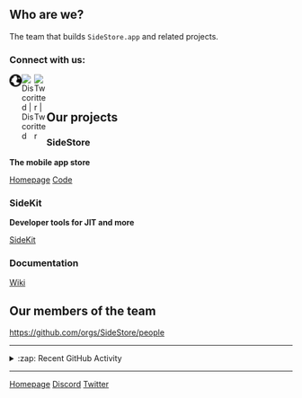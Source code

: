 <!-- 
Docs: How to use GitHub README and actions to auto-generate embedded content.
https://github.com/anuraghazra/github-readme-stats
https://www.youtube.com/watch?v=n6d4KHSKqGk
https://github.com/rahuldkjain/github-profile-readme-generator
 -->

## Who are we?

The team that builds `SideStore.app` and related projects.

### Connect with us:

<!--
[![Website](https://img.shields.io/website?label=sidestore.io&style=for-the-badge&url=https://sidestore.io)](https://sidestore.io)
[![Twitter Follow](https://img.shields.io/twitter/follow/sidestore_io?color=1DA1F2&logo=twitter&style=for-the-badge)](https://twitter.com/intent/follow?original_referer=https%3A%2F%2Fgithub.com%2Fsidestore&screen_name=sidestore)
[![GitHub Followers](https://img.shields.io/github/followers/sidestore?style=for-the-badge)]()
[![GitHub Sponsors](https://img.shields.io/github/sponsors/sidestore?style=for-the-badge
)]() 
-->

[<img align="left" alt="sidestore.io" width="22px" src="https://raw.githubusercontent.com/iconic/open-iconic/master/svg/globe.svg" />][website]
[<img align="left" alt="Discord | Discord" width="22px" src="https://cdn.jsdelivr.net/npm/simple-icons@v3/icons/discord.svg" />][discord]
[<img align="left" alt="Twitter | Twitter" width="22px" src="https://cdn.jsdelivr.net/npm/simple-icons@v3/icons/twitter.svg" />][twitter]

<br />
<br />

## Our projects

### SideStore

__The mobile app store__

[Homepage][website]
[Code][git.sidestore]

### SideKit

__Developer tools for JIT and more__

[SideKit][git.sidekit]

### Documentation

[Wiki][wiki]

## Our members of the team

https://github.com/orgs/SideStore/people

---

<details>
  <summary>:zap: Recent GitHub Activity</summary>

<!--START_SECTION:activity-->
1. 💪 Opened PR [#807](https://github.com/SideStore/SideStore/pull/807) in [SideStore/SideStore](https://github.com/SideStore/SideStore)
2. 🗣 Commented on [#52](https://github.com/SideStore/SideStore-Docs/issues/52) in [SideStore/SideStore-Docs](https://github.com/SideStore/SideStore-Docs)
3. 🗣 Commented on [#52](https://github.com/SideStore/SideStore-Docs/issues/52) in [SideStore/SideStore-Docs](https://github.com/SideStore/SideStore-Docs)
4. 💪 Opened PR [#52](https://github.com/SideStore/SideStore-Docs/pull/52) in [SideStore/SideStore-Docs](https://github.com/SideStore/SideStore-Docs)
5. 🗣 Commented on [#712](https://github.com/SideStore/SideStore/issues/712) in [SideStore/SideStore](https://github.com/SideStore/SideStore)
6. 🎉 Merged PR [#51](https://github.com/SideStore/SideStore-Docs/pull/51) in [SideStore/SideStore-Docs](https://github.com/SideStore/SideStore-Docs)
7. 💪 Opened PR [#51](https://github.com/SideStore/SideStore-Docs/pull/51) in [SideStore/SideStore-Docs](https://github.com/SideStore/SideStore-Docs)
8. 🗣 Commented on [#806](https://github.com/SideStore/SideStore/issues/806) in [SideStore/SideStore](https://github.com/SideStore/SideStore)
9. 🗣 Commented on [#806](https://github.com/SideStore/SideStore/issues/806) in [SideStore/SideStore](https://github.com/SideStore/SideStore)
10. 💪 Opened PR [#61](https://github.com/SideStore/sidestore.github.io/pull/61) in [SideStore/sidestore.github.io](https://github.com/SideStore/sidestore.github.io)
11. 🗣 Commented on [#806](https://github.com/SideStore/SideStore/issues/806) in [SideStore/SideStore](https://github.com/SideStore/SideStore)
12. 🎉 Merged PR [#4](https://github.com/SideStore/AltSign/pull/4) in [SideStore/AltSign](https://github.com/SideStore/AltSign)
13. 💪 Opened PR [#4](https://github.com/SideStore/AltSign/pull/4) in [SideStore/AltSign](https://github.com/SideStore/AltSign)
14. 🗣 Commented on [#732](https://github.com/SideStore/SideStore/issues/732) in [SideStore/SideStore](https://github.com/SideStore/SideStore)
15. 🗣 Commented on [#806](https://github.com/SideStore/SideStore/issues/806) in [SideStore/SideStore](https://github.com/SideStore/SideStore)
16. 🗣 Commented on [#806](https://github.com/SideStore/SideStore/issues/806) in [SideStore/SideStore](https://github.com/SideStore/SideStore)
17. 🗣 Commented on [#806](https://github.com/SideStore/SideStore/issues/806) in [SideStore/SideStore](https://github.com/SideStore/SideStore)
18. 🗣 Commented on [#806](https://github.com/SideStore/SideStore/issues/806) in [SideStore/SideStore](https://github.com/SideStore/SideStore)
19. 🗣 Commented on [#806](https://github.com/SideStore/SideStore/issues/806) in [SideStore/SideStore](https://github.com/SideStore/SideStore)
20. 🗣 Commented on [#806](https://github.com/SideStore/SideStore/issues/806) in [SideStore/SideStore](https://github.com/SideStore/SideStore)
<!--END_SECTION:activity-->

</details>

---

[Homepage][patreon] [Discord][discord] [Twitter][twitter]

<!--
- [Patreon][patreon]
- [OpenCollective][opencollective]
- [YouTube][youtube]
-->

[website]: https://sidestore.io
[wiki]: https://wiki.sidestore.io
[twitter]: https://twitter.com/sidestore_io
[discord]: https://discord.gg/sidestore-949183273383395328
[youtube]: https://youtube.com/TODO
[patreon]: https://www.patreon.com/SideStore
[opencollective]: https://opencollective.com/TODO
[git.sidestore]: https://github.com/SideStore/SideStore/
[git.sidekit]: https://github.com/SideStore/SideKit

